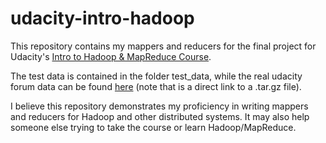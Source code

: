 # udacity-intro-hadoop
This repository contains my mappers and reducers for the final project for Udacity's [Intro to Hadoop & MapReduce Course](http://https://www.udacity.com/course/intro-to-hadoop-and-mapreduce--ud617).

The test data is contained in the folder test_data, while the real udacity forum data can be found [here](http://content.udacity-data.com/course/hadoop/forum_data.tar.gz) (note that is a direct link to a .tar.gz file).

I believe this repository demonstrates my proficiency in writing mappers and reducers for Hadoop and other distributed systems. It may also help someone else trying to take the course or learn Hadoop/MapReduce.
